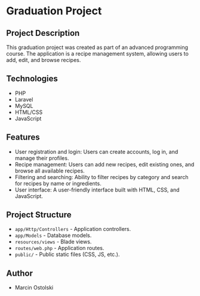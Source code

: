 # Graduation Project

## Project Description

This graduation project was created as part of an advanced programming course. The application is a recipe management system, allowing users to add, edit, and browse recipes.

## Technologies

- PHP
- Laravel
- MySQL
- HTML/CSS
- JavaScript

## Features

- User registration and login: Users can create accounts, log in, and manage their profiles.
- Recipe management: Users can add new recipes, edit existing ones, and browse all available recipes.
- Filtering and searching: Ability to filter recipes by category and search for recipes by name or ingredients.
- User interface: A user-friendly interface built with HTML, CSS, and JavaScript.

## Project Structure

- `app/Http/Controllers` - Application controllers.
- `app/Models` - Database models.
- `resources/views` - Blade views.
- `routes/web.php` - Application routes.
- `public/` - Public static files (CSS, JS, etc.).

## Author

- Marcin Ostolski
